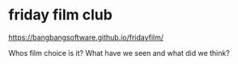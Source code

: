 # friday film club
https://bangbangsoftware.github.io/fridayfilm/

Whos film choice is it? What have we seen and what did we think? 
